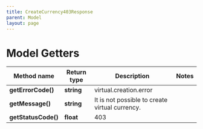 ```yaml
---
title: CreateCurrency403Response
parent: Model
layout: page
---
```


# Model Getters

Method name | Return type | Description | Notes
------------ | ------------- | ------------- | -------------
**getErrorCode()** | **string** | virtual.creation.error |
**getMessage()** | **string** | It is not possible to create virtual currency. |
**getStatusCode()** | **float** | 403 |

